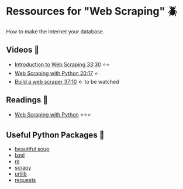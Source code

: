 # Ressources for "Web Scraping" :beetle:
How to make the internet your database.

## Videos :movie_camera:
- [Introduction to Web Scraping 33:30](https://youtu.be/XQgXKtPSzUI) :star::star:
- [Web Scraping with Python 20:17](https://www.youtube.com/watch?v=YeZT51J-DOU) :star:
- [Build a web scraper 37:10](https://www.youtube.com/watch?v=A0Ac_dKNmH0&t=942s) <- to be watched

## Readings :notebook:
- [Web Scraping with Python](https://www.google.de/url?sa=t&rct=j&q=&esrc=s&source=web&cd=1&cad=rja&uact=8&ved=0ahUKEwjjmuPhyLTWAhVJvRQKHUKkBE0QFggnMAA&url=http%3A%2F%2Fzempirians.com%2Febooks%2FRyan%2520Mitchell-Web%2520Scraping%2520with%2520Python_%2520Collecting%2520Data%2520from%2520the%2520Modern%2520Web-O'Reilly%2520Media%2520(2015).pdf&usg=AFQjCNGimReVFJWc86zQFmtvrBxpSoCsoA) :star::star::star:

## Useful Python Packages :rocket:
- [beautiful soup](https://www.crummy.com/software/BeautifulSoup/bs4/doc/)
- [lxml](http://lxml.de)
- [re](https://docs.python.org/3/library/re.html)
- [scrapy](https://scrapy.org)
- [urllib](https://docs.python.org/3/library/urllib.html)
- [requests](http://docs.python-requests.org/en/master/)
